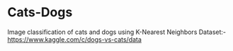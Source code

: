 # Cats-Dogs
Image classification of cats and dogs using K-Nearest Neighbors
Dataset:- https://www.kaggle.com/c/dogs-vs-cats/data 
